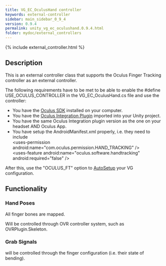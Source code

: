 ```yaml
---
title: VG_EC_OculusHand controller
keywords: external-controller
sidebar: main_sidebar_0_9_4
version: 0.9.4
permalink: unity_vg_ec_oculushand.0.9.4.html
folder: mydoc/external_controllers
---
```


{% include external_controller.html %}

## Description 

This is an external controller class that supports the Oculus Finger Tracking controller as an external controller.

The following requirements have to be met to be able to enable the #define USE_OCULUS_CONTROLLER in the VG_EC_OculusHand.cs file and use the controller:
 * You have the [Oculus SDK](https://www.oculus.com/setup/) installed on your computer.
 * You have the [Oculus Integration Plugin](https://developer.oculus.com/downloads/package/unity-integration/) imported into your Unity project.
 * You have the same Oculus Integration plugin version as the one on your headset AND Oculus App.
 * You have setup the AndroidManifest.xml properly, i.e. they need to include<br>
 		\<uses-permission android:name="com.oculus.permission.HAND_TRACKING" /\><br>
 		\<uses-feature android:name="oculus.software.handtracking" android:required="false" /\>

After this, use the "OCULUS_FT" option to [AutoSetup](unity_component_myvirtualgrasp.0.9.4.html#autosetup) your VG configuration.
 
## Functionality

### Hand Poses
All finger bones are mapped.

Will be controlled through OVR controller system, such as OVRPlugin.Skeleton.

### Grab Signals
will be controlled through the finger configuration (i.e. their state of bending).
